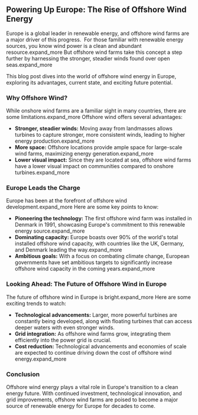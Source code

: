## Powering Up Europe: The Rise of Offshore Wind Energy

Europe is a global leader in renewable energy, and offshore wind farms are a major driver of this progress.  For those familiar with renewable energy sources, you know wind power is a clean and abundant resource.expand_more But offshore wind farms take this concept a step further by harnessing the stronger, steadier winds found over open seas.expand_more

This blog post dives into the world of offshore wind energy in Europe, exploring its advantages, current state, and exciting future potential.

### Why Offshore Wind?

While onshore wind farms are a familiar sight in many countries, there are some limitations.expand_more Offshore wind offers several advantages:

- **Stronger, steadier winds:** Moving away from landmasses allows turbines to capture stronger, more consistent winds, leading to higher energy production.expand_more
- **More space:** Offshore locations provide ample space for large-scale wind farms, maximizing energy generation.expand_more
- **Lower visual impact:** Since they are located at sea, offshore wind farms have a lower visual impact on communities compared to onshore turbines.expand_more

### Europe Leads the Charge

Europe has been at the forefront of offshore wind development.expand_more Here are some key points to know:

- **Pioneering the technology:** The first offshore wind farm was installed in Denmark in 1991, showcasing Europe's commitment to this renewable energy source.expand_more
- **Dominating capacity:** Europe boasts over 90% of the world's total installed offshore wind capacity, with countries like the UK, Germany, and Denmark leading the way.expand_more
- **Ambitious goals:** With a focus on combating climate change, European governments have set ambitious targets to significantly increase offshore wind capacity in the coming years.expand_more

### Looking Ahead: The Future of Offshore Wind in Europe

The future of offshore wind in Europe is bright.expand_more Here are some exciting trends to watch:

- **Technological advancements:** Larger, more powerful turbines are constantly being developed, along with floating turbines that can access deeper waters with even stronger winds.
- **Grid integration:** As offshore wind farms grow, integrating them efficiently into the power grid is crucial.
- **Cost reduction:** Technological advancements and economies of scale are expected to continue driving down the cost of offshore wind energy.expand_more

### Conclusion

Offshore wind energy plays a vital role in Europe's transition to a clean energy future. With continued investment, technological innovation, and grid improvements, offshore wind farms are poised to become a major source of renewable energy for Europe for decades to come.